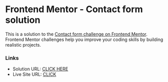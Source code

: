 # Frontend Mentor - Contact form solution

This is a solution to the [Contact form challenge on Frontend Mentor](https://www.frontendmentor.io/challenges/contact-form--G-hYlqKJj). Frontend Mentor challenges help you improve your coding skills by building realistic projects.

### Links

- Solution URL: [CLICK HERE](https://your-solution-url.com)
- Live Site URL: [CLICK](https://kmrzakir.github.io/simple_form_frontend_mentor_challange/)
